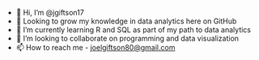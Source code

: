 - 👋 Hi, I’m @jgiftson17
- 👀 Looking to grow my knowledge in data analytics here on GitHub
- 🌱 I’m currently learning R and SQL as part of my path to data analytics
- 💞️ I’m looking to collaborate on programming and data visualization
- 📫 How to reach me - joelgiftson80@gmail.com

<!---
jgiftson17/jgiftson17 is a ✨ special ✨ repository because its `README.md` (this file) appears on your GitHub profile.
You can click the Preview link to take a look at your changes.
--->
